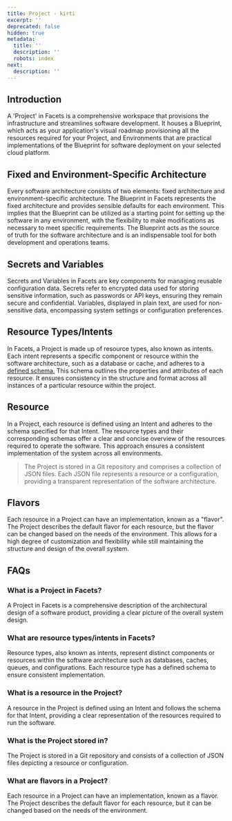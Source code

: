```yaml
---
title: Project - kirti
excerpt: ''
deprecated: false
hidden: true
metadata:
  title: ''
  description: ''
  robots: index
next:
  description: ''
---
```

## Introduction

A 'Project' in Facets is a comprehensive workspace that provisions the infrastructure and streamlines software development. It houses a Blueprint, which acts as your application's visual roadmap provisioning all the resources required for your Project, and Environments that are practical implementations of the Blueprint for software deployment on your selected cloud platform.

## Fixed and Environment-Specific Architecture

Every software architecture consists of two elements: fixed architecture and environment-specific architecture. The Blueprint in Facets represents the fixed architecture and provides sensible defaults for each environment. This implies that the Blueprint can be utilized as a starting point for setting up the software in any environment, with the flexibility to make modifications as necessary to meet specific requirements. The Blueprint acts as the source of truth for the software architecture and is an indispensable tool for both development and operations teams.

## Secrets and Variables

Secrets and Variables in Facets are key components for managing reusable configuration data. Secrets refer to encrypted data used for storing sensitive information, such as passwords or API keys, ensuring they remain secure and confidential. Variables, displayed in plain text, are used for non-sensitive data, encompassing system settings or configuration preferences.

## Resource Types/Intents

In Facets, a Project is made up of resource types, also known as intents. Each intent represents a specific component or resource within the software architecture, such as a database or cache, and adheres to a [defined schema.](https://github.com/Facets-cloud/facets-schemas#supported-services) This schema outlines the properties and attributes of each resource. It ensures consistency in the structure and format across all instances of a particular resource within the project.

## Resource

In a Project, each resource is defined using an Intent and adheres to the schema specified for that Intent. The resource types and their corresponding schemas offer a clear and concise overview of the resources required to operate the software. This approach ensures a consistent implementation of the system across all environments.

> The Project is stored in a Git repository and comprises a collection of JSON files. Each JSON file represents a resource or a configuration, providing a transparent representation of the software architecture.

## Flavors

Each resource in a Project can have an implementation, known as a "flavor". The Project describes the default flavor for each resource, but the flavor can be changed based on the needs of the environment. This allows for a high degree of customization and flexibility while still maintaining the structure and design of the overall system.

## FAQs

### What is a Project in Facets?

A Project in Facets is a comprehensive description of the architectural design of a software product, providing a clear picture of the overall system design.

### What are resource types/intents in Facets?

Resource types, also known as intents, represent distinct components or resources within the software architecture such as databases, caches, queues, and configurations. Each resource type has a defined schema to ensure consistent implementation.

### What is a resource in the Project?

A resource in the Project is defined using an Intent and follows the schema for that Intent, providing a clear representation of the resources required to run the software.

### What is the Project stored in?

The Project is stored in a Git repository and consists of a collection of JSON files depicting a resource or configuration.

### What are flavors in a Project?

Each resource in a Project can have an implementation, known as a flavor. The Project describes the default flavor for each resource, but it can be changed based on the needs of the environment.
